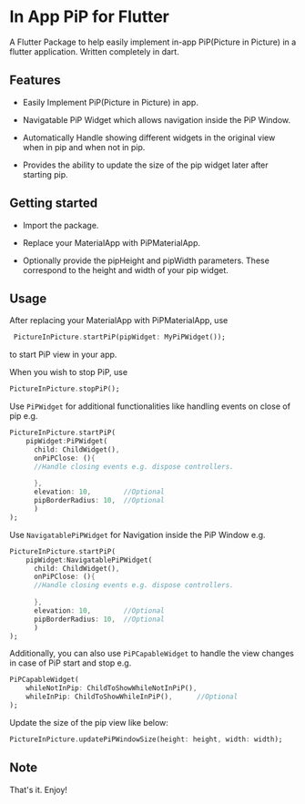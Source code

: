 # In App PiP for Flutter

A Flutter Package to help easily implement in-app PiP(Picture in Picture) in a flutter application.
Written completely in dart. 

## Features

* Easily Implement PiP(Picture in Picture) in app.

* Navigatable PiP Widget which allows navigation inside the PiP Window.

* Automatically Handle showing different widgets in the original view when in pip and when not in pip.

* Provides the ability to update the size of the pip widget later after starting pip.


## Getting started

* Import the package.

* Replace your MaterialApp with PiPMaterialApp. 

* Optionally provide the pipHeight and pipWidth parameters. These correspond to the height and width of your pip widget.


## Usage

After replacing your MaterialApp with PiPMaterialApp, use 

```dart
 PictureInPicture.startPiP(pipWidget: MyPiPWidget());
```

to start PiP view in your app.

When you wish to stop PiP, use

```dart
PictureInPicture.stopPiP();
```

Use `PiPWidget` for additional functionalities like handling events on close of pip e.g.

```dart
PictureInPicture.startPiP(
    pipWidget:PiPWidget(
      child: ChildWidget(),
      onPiPClose: (){
      //Handle closing events e.g. dispose controllers.
      
      },
      elevation: 10,        //Optional
      pipBorderRadius: 10,  //Optional
      )
);
```

Use `NavigatablePiPWidget` for Navigation inside the PiP Window e.g.

```dart
PictureInPicture.startPiP(
    pipWidget:NavigatablePiPWidget(
      child: ChildWidget(),
      onPiPClose: (){
      //Handle closing events e.g. dispose controllers.
      
      },
      elevation: 10,        //Optional
      pipBorderRadius: 10,  //Optional
      )
);
```


Additionally, you can also use `PiPCapableWidget` to handle the view changes in case of PiP start and stop e.g.

```dart
PiPCapableWidget(
    whileNotInPip: ChildToShowWhileNotInPiP(),
    whileInPip: ChildToShowWhileInPiP(),      //Optional
);
```

Update the size of the pip view like below:
```dart
PictureInPicture.updatePiPWindowSize(height: height, width: width);
```

## Note
That's it. Enjoy!
